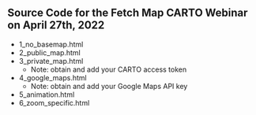## Source Code for the Fetch Map CARTO Webinar on April 27th, 2022

* 1_no_basemap.html
* 2_public_map.html
* 3_private_map.html  
    * Note: obtain and add your CARTO access token
* 4_google_maps.html  
    * Note: obtain and add your Google Maps API key
* 5_animation.html
* 6_zoom_specific.html